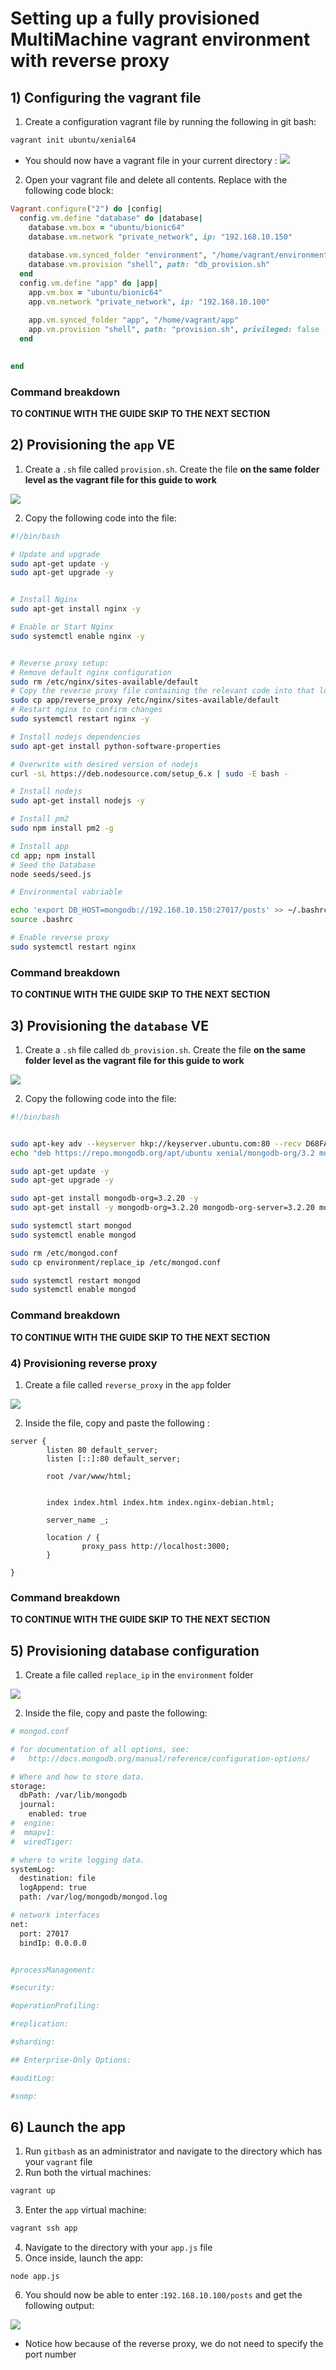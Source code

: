 # Setting up a fully provisioned MultiMachine vagrant environment with reverse proxy
## 1) Configuring the vagrant file
1) Create a configuration vagrant file by running the following in git bash:
```bash
vagrant init ubuntu/xenial64
```
* You should now have a vagrant file in your current directory :
![](Vagrantfile.png)
2) Open your vagrant file and delete all contents. Replace with the following code block:
```ruby
Vagrant.configure("2") do |config|
  config.vm.define "database" do |database|
    database.vm.box = "ubuntu/bionic64"
    database.vm.network "private_network", ip: "192.168.10.150"
    
    database.vm.synced_folder "environment", "/home/vagrant/environment"
    database.vm.provision "shell", path: "db_provision.sh"
  end
  config.vm.define "app" do |app|
    app.vm.box = "ubuntu/bionic64"
    app.vm.network "private_network", ip: "192.168.10.100"
   
    app.vm.synced_folder "app", "/home/vagrant/app"
    app.vm.provision "shell", path: "provision.sh", privileged: false
  end

  
end
```
### Command breakdown
**TO CONTINUE WITH THE GUIDE SKIP TO THE NEXT SECTION**
## 2) Provisioning the `app` VE
1) Create a `.sh` file called `provision.sh`. Create the file **on the same folder level as the vagrant file for this guide to work**

![](provision_structure.png)

2) Copy the following code into the file: 
```bash
#!/bin/bash

# Update and upgrade
sudo apt-get update -y
sudo apt-get upgrade -y


# Install Nginx
sudo apt-get install nginx -y

# Enable or Start Nginx
sudo systemctl enable nginx -y


# Reverse proxy setup:
# Remove default nginx configuration
sudo rm /etc/nginx/sites-available/default
# Copy the reverse proxy file containing the relevant code into that location
sudo cp app/reverse_proxy /etc/nginx/sites-available/default
# Restart nginx to confirm changes
sudo systemctl restart nginx -y

# Install nodejs dependencies
sudo apt-get install python-software-properties

# Overwrite with desired version of nodejs
curl -sL https://deb.nodesource.com/setup_6.x | sudo -E bash -

# Install nodejs
sudo apt-get install nodejs -y

# Install pm2
sudo npm install pm2 -g

# Install app
cd app; npm install
# Seed the Database
node seeds/seed.js

# Environmental vabriable

echo 'export DB_HOST=mongodb://192.168.10.150:27017/posts' >> ~/.bashrc 
source .bashrc

# Enable reverse proxy
sudo systemctl restart nginx 
```
### Command breakdown
**TO CONTINUE WITH THE GUIDE SKIP TO THE NEXT SECTION**
## 3) Provisioning the `database` VE
1) Create a `.sh` file called `db_provision.sh`. Create the file **on the same folder level as the vagrant file for this guide to work**

![](db_provision_structure.png)

2) Copy the following code into the file: 
```bash
#!/bin/bash


sudo apt-key adv --keyserver hkp://keyserver.ubuntu.com:80 --recv D68FA50FEA312927 
echo "deb https://repo.mongodb.org/apt/ubuntu xenial/mongodb-org/3.2 multiverse" | sudo tee /etc/apt/sources.list.d/mongodb-org-3.2.list

sudo apt-get update -y
sudo apt-get upgrade -y

sudo apt-get install mongodb-org=3.2.20 -y
sudo apt-get install -y mongodb-org=3.2.20 mongodb-org-server=3.2.20 mongodb-org-shell=3.2.20 mongodb-org-mongos=3.2.20 mongodb-org-tools=3.2.20

sudo systemctl start mongod
sudo systemctl enable mongod

sudo rm /etc/mongod.conf
sudo cp environment/replace_ip /etc/mongod.conf

sudo systemctl restart mongod
sudo systemctl enable mongod
```
### Command breakdown
**TO CONTINUE WITH THE GUIDE SKIP TO THE NEXT SECTION**
### 4) Provisioning reverse proxy
1) Create a file called `reverse_proxy` in the `app` folder

![](reverse_proxy_structure.png)

2) Inside the file, copy and paste the following :
```
server {
        listen 80 default_server;
        listen [::]:80 default_server;

        root /var/www/html;


        index index.html index.htm index.nginx-debian.html;

        server_name _;

        location / {
                proxy_pass http://localhost:3000;
        }

}
```
### Command breakdown
**TO CONTINUE WITH THE GUIDE SKIP TO THE NEXT SECTION**
## 5) Provisioning database configuration
1) Create a file called `replace_ip` in the `environment` folder

![](environment_structure.png)

2) Inside the file, copy and paste the following:
```bash
# mongod.conf

# for documentation of all options, see:
#   http://docs.mongodb.org/manual/reference/configuration-options/

# Where and how to store data.
storage:
  dbPath: /var/lib/mongodb
  journal:
    enabled: true
#  engine:
#  mmapv1:
#  wiredTiger:

# where to write logging data.
systemLog:
  destination: file
  logAppend: true
  path: /var/log/mongodb/mongod.log

# network interfaces
net:
  port: 27017
  bindIp: 0.0.0.0


#processManagement:

#security:

#operationProfiling:

#replication:

#sharding:

## Enterprise-Only Options:

#auditLog:

#snmp:
```
## 6) Launch the app
1) Run `gitbash` as an administrator and navigate to the directory which has your `vagrant` file
2) Run both the virtual machines:
```bash
vagrant up
```
3) Enter the `app` virtual machine:
```bash
vagrant ssh app
```
4) Navigate to the directory with your `app.js` file
5) Once inside, launch the app:
```
node app.js
```
6) You should now be able to enter :`192.168.10.100/posts` and get the following output:

![](mm_rp_p_app.png)

* Notice how because of the reverse proxy, we do not need to specify the port number